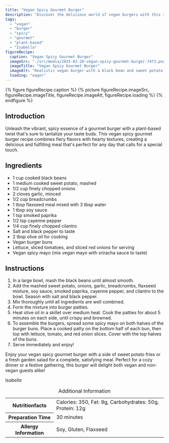 ```yaml
---
title: "Vegan Spicy Gourmet Burger"
description: "Discover the delicious world of vegan burgers with this spicy gourmet burger recipe. Perfect for any special occasion or a cozy dinner!"
tags:
  - "vegan"
  - "burger"
  - "spicy"
  - "gourmet"
  - "plant-based"
  - "Isabella"
figureRecipe: 
  caption: "Vegan Spicy Gourmet Burger"
  imageSrc: "./src/media/2025-02-20-vegan-spicy-gourmet-burger-7473.png"
  imageTitle: "Vegan Spicy Gourmet Burger"
  imageAlt: "Realistic vegan burger with a black bean and sweet potato patty, lettuce, tomato, onion, vegan mayo, and sweet potato fries on a minimalist table in soft light."
  loading: "eager"
---
```


{% figure figureRecipe.caption %}
{% picture figureRecipe.imageSrc, figureRecipe.imageTitle, figureRecipe.imageAlt, figureRecipe.loading %}
{% endfigure %}

## Introduction

Unleash the vibrant, spicy essence of a gourmet burger with a plant-based twist that's sure to tantalize your taste buds. This vegan spicy gourmet burger recipe combines fiery flavors with hearty textures, creating a delicious and fulfilling meal that's perfect for any day that calls for a special touch.

## Ingredients

* 1 cup cooked black beans
* 1 medium cooked sweet potato, mashed
* 1/2 cup finely chopped onions
* 2 cloves garlic, minced
* 1/2 cup breadcrumbs
* 1 tbsp flaxseed meal mixed with 3 tbsp water
* 1 tbsp soy sauce
* 1 tsp smoked paprika
* 1/2 tsp cayenne pepper
* 1/4 cup finely chopped cilantro
* Salt and black pepper to taste
* 2 tbsp olive oil for cooking
* Vegan burger buns
* Lettuce, sliced tomatoes, and sliced red onions for serving
* Vegan spicy mayo (mix vegan mayo with sriracha sauce to taste)

## Instructions

1. In a large bowl, mash the black beans until almost smooth.
2. Add the mashed sweet potato, onions, garlic, breadcrumbs, flaxseed mixture, soy sauce, smoked paprika, cayenne pepper, and cilantro to the bowl. Season with salt and black pepper.
3. Mix thoroughly until all ingredients are well combined.
4. Form the mixture into burger patties.
5. Heat olive oil in a skillet over medium heat. Cook the patties for about 5 minutes on each side, until crispy and browned.
6. To assemble the burgers, spread some spicy mayo on both halves of the burger buns. Place a cooked patty on the bottom half of each bun, then top with lettuce, tomato, and red onion slices. Cover with the top halves of the buns.
7. Serve immediately and enjoy!

Enjoy your vegan spicy gourmet burger with a side of sweet potato fries or a fresh garden salad for a complete, satisfying meal. Perfect for a cozy dinner or a festive gathering, this burger will delight both vegan and non-vegan guests alike!

*Isabella*

<table><caption class='sr-only'>Additional Information</caption><tr><th>Nutritionfacts</th><td>Calories: 350, Fat: 9g, Carbohydrates: 50g, Protein: 12g&nbsp;</td></tr><tr><th>Preparation Time</th><td>30 minutes&nbsp;</td></tr><tr><th>Allergy Information</th><td>Soy, Gluten, Flaxseed&nbsp;</td></tr></table>

